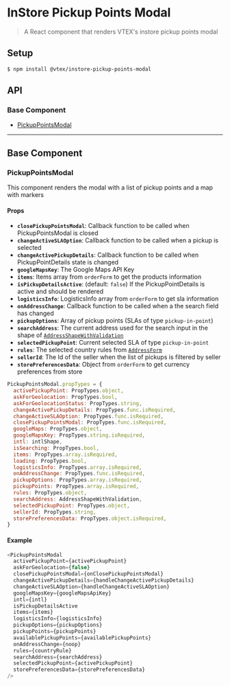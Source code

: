 # InStore Pickup Points Modal

> A React component that renders VTEX's instore pickup points modal

## Setup

```sh
$ npm install @vtex/instore-pickup-points-modal
```

## API

### Base Component

* [PickupPointsModal](#PickupPointsModal)

---

## Base Component

### PickupPointsModal

This component renders the modal with a list of pickup points and a map with markers

#### Props

* **`closePickupPointsModal`**: Callback function to be called when PickupPointsModal is closed
* **`changeActiveSLAOption`**: Callback function to be called when a pickup is selected
* **`changeActivePickupDetails`**: Callback function to be called when PickupPointDetails state is changed
* **`googleMapsKey`**: The Google Maps API Key
* **`items`**: Items array from `orderForm` to get the products information
* **`isPickupDetailsActive`**: (default: `false`) If the PickupPointDetails is active and should be rendered
* **`logisticsInfo`**: LogisticsInfo array from `orderForm` to get sla information
* **`onAddressChange`**: Callback function to be called when a the search field has changed
* **`pickupOptions`**: Array of pickup points (SLAs of type `pickup-in-point`)
* **`searchAddress`**: The current address used for the search input in the shape of [`AddressShapeWithValidation`](https://github.com/vtex/address-form/blob/master/src/propTypes/AddressShapeWithValidation.js)
* **`selectedPickupPoint`**: Current selected SLA of type `pickup-in-point`
* **`rules`**: The selected country rules from [`AddressForm`](https://github.com/vtex/address-form/tree/master/src/country)
* **`sellerId`**: The Id of the seller when the list of pickups is filtered by seller
* **`storePreferencesData`**: Object from `orderForm` to get currency preferences from store

```js
PickupPointsModal.propTypes = {
  activePickupPoint: PropTypes.object,
  askForGeolocation: PropTypes.bool,
  askForGeolocationStatus: PropTypes.string,
  changeActivePickupDetails: PropTypes.func.isRequired,
  changeActiveSLAOption: PropTypes.func.isRequired,
  closePickupPointsModal: PropTypes.func.isRequired,
  googleMaps: PropTypes.object,
  googleMapsKey: PropTypes.string.isRequired,
  intl: intlShape,
  isSearching: PropTypes.bool,
  items: PropTypes.array.isRequired,
  loading: PropTypes.bool,
  logisticsInfo: PropTypes.array.isRequired,
  onAddressChange: PropTypes.func.isRequired,
  pickupOptions: PropTypes.array.isRequired,
  pickupPoints: PropTypes.array.isRequired,
  rules: PropTypes.object,
  searchAddress: AddressShapeWithValidation,
  selectedPickupPoint: PropTypes.object,
  sellerId: PropTypes.string,
  storePreferencesData: PropTypes.object.isRequired,
}
```

#### Example

```js
<PickupPointsModal
  activePickupPoint={activePickupPoint}
  askForGeolocation={false}
  closePickupPointsModal={onClosePickupPointsModal}
  changeActivePickupDetails={handleChangeActivePickupDetails}
  changeActiveSLAOption={handleChangeActiveSLAOption}
  googleMapsKey={googleMapsApiKey}
  intl={intl}
  isPickupDetailsActive
  items={items}
  logisticsInfo={logisticsInfo}
  pickupOptions={pickupOptions}
  pickupPoints={pickupPoints}
  availablePickupPoints={availablePickupPoints}
  onAddressChange={noop}
  rules={countryRule}
  searchAddress={searchAddress}
  selectedPickupPoint={activePickupPoint}
  storePreferencesData={storePreferencesData}
/>
```
